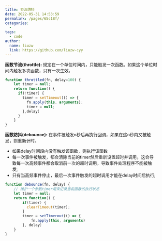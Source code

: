```yaml
---
title: 节流防抖
date: 2022-05-31 14:53:59
permalink: /pages/65c18f/
categories:
  -
tags:
  - code
author:
  name: liuzw
  link: https://github.com/liuzw-cyy
---
```

**函数节流(throttle):** 规定在一个单位时间内，只能触发一次函数。如果这个单位时间内触发多次函数，只有一次生效。
```js
function throttled(fn, delay=100) {
    let timer = null;
    return function() {
      if(!timer) {
        timer = setTimeout(() => {
          fn.apply(this, arguments);
          timer = null;
        },delay)
      }
    }
}
```
**函数防抖(debounce):** 在事件被触发n秒后再执行回调，如果在这n秒内又被触发，则重新计时。
* 如果delay时间段内没有触发该函数，则执行该函数
* 每一次事件被触发，都会清除当前的timer然后重新设置超时并调用。这会导致每一次高频事件都会取消前一次的超时调用，导致事件处理程序不能被触发;
* 只有当高频事件停止，最后一次事件触发的超时调用才能在delay时间后执行;
```js
function debounce(fn, delay) {
    // 维护一个参数timer用来记录当前函数的执行状态
    let timer = null;
    return function() {
        if(timer) {
          clearTimeout(timer);
        }
        timer = setTimerout(() => {
            fn.apply(this, arguments)
        }, delay)
    }
}
```